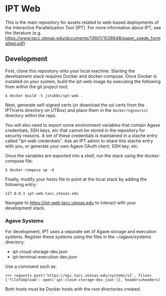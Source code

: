 
# IPT Web #

This is the main repository for assets related to web-based deployments of the Interactive Parallelization Tool (IPT).
For more information about IPT, see the literature (e.g. https://www.tacc.utexas.edu/documents/13601/1028648/paper_xsede_formatted.pdf)

## Development ##
First, clone this repository onto your local machine.
Starting the development stack requires Docker and docker-compose. Once Docker is installed on your system, build
the ipt-web image by executing the following from within the git project root:
  ```shell
  $ docker build -t jstubbs/ipt-web .
  ```

Next, generate self-signed certs (or download the ssl certs from the IPT/certs directory on UTBox) and place them
 in the `docker/nginx/ssl` directory within the repo.

You will also need to export some environment variables that contain Agave credentials, SSH keys, etc that cannot be
stored in the repository for security reasons. A set of these credentials is maintained in a stache entry called
"ipt-web credentials". Ask an IPT admin to share this stache entry with you, or generate your own Agave OAuth client,
SSH key, etc.

Once the variables are exported into a shell, run the stack using the docker-compose file:
   ```shell
   $ docker-compose up -d
   ```

Finally, modify your hosts file to point at the local stack by adding the following entry:
  ```shell
  127.0.0.1 ipt-web.tacc.utexas.edu
  ```

Navigate to https://ipt-web.tacc.utexas.edu to interact with your development stack.


### Agave Systems ###
For development, IPT uses a separate set of Agave storage and execution systems. Register these systems using the files
in the ~/agave/systems directory:
  * ipt-cloud-storage-dev.json
  * ipt-terminal-execution-dev.json

Use a command such as:

  ```shell
  >>> requests.post('https://api.tacc.utexas.edu/systems/v2', files={'fileToUpload': open('ipt-cloud-storage-dev.json')}, headers=headers)
  ```

Both hosts must be Docker hosts with the root directories created.
 
